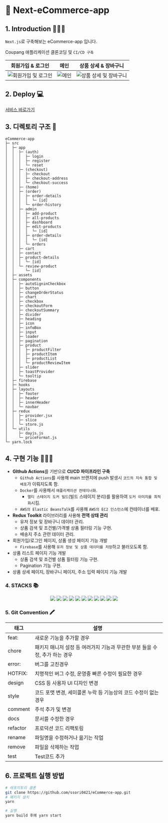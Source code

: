 # 🛒 Next-eCommerce-app

## 1. Introduction 👩🏻‍🦰

`Next.js`로 구축해보는 eCommerce-app 입니다.

Coupang 애플리케이션 클론코딩 및 `CI/CD 구축`

|                                                          회원가입 & 로그인                                                          |                                                     메인                                                     |                                                           상품 상세 & 장바구니                                                           |
| :---------------------------------------------------------------------------------------------------------------------------------: | :----------------------------------------------------------------------------------------------------------: | :--------------------------------------------------------------------------------------------------------------------------------------: |
| ![회원가입 및 로그인](https://github.com/ssori0421/eCommerce-app/assets/115159126/7bb28d2f-927c-499d-a0dc-68f58c29efa8) | ![메인](https://github.com/ssori0421/eCommerce-app/assets/115159126/9d2ae9ce-c0d1-4c61-beff-f07c501fd48f) | ![상품 상세 및 장바구니](https://github.com/ssori0421/eCommerce-app/assets/115159126/67994cab-ffeb-44e4-b162-01d0d991408b) |

## 2. Deploy 💻

[서비스 바로가기](http://next-coupang-app-env.eba-kbg3p7u6.ap-northeast-2.elasticbeanstalk.com/)

## 3. 디렉토리 구조 📂

```
eCommerce-app
├─ src
│  ├─ app
│  │  ├─ (auth)
│  │  │  ├─ login
│  │  │  ├─ register
│  │  │  └─ reset
│  │  ├─ (checkout)
│  │  │  ├─ checkout
│  │  │  ├─ checkout-address
│  │  │  └─ checkout-success
│  │  ├─ (home)
│  │  ├─ (order)
│  │  │  ├─ order-details
│  │  │  │  └─ [id]
│  │  │  └─ order-history
│  │  ├─ admin
│  │  │  ├─ add-product
│  │  │  ├─ all-products
│  │  │  ├─ dashboard
│  │  │  ├─ edit-products
│  │  │  │  └─ [id]
│  │  │  ├─ order-details
│  │  │  │  └─ [id]
│  │  │  └─ orders
│  │  ├─ cart
│  │  ├─ contact
│  │  ├─ product-details
│  │  │  └─ [id]
│  │  └─ review-product
│  │     └─ [id]
│  ├─ assets
│  ├─ components
│  │  ├─ autoSigninCheckbox
│  │  ├─ button
│  │  ├─ changeOrderStatus
│  │  ├─ chart
│  │  ├─ checkbox
│  │  ├─ checkoutForm
│  │  ├─ checkoutSummary
│  │  ├─ divider
│  │  ├─ heading
│  │  ├─ icon
│  │  ├─ infoBox
│  │  ├─ input
│  │  ├─ loader
│  │  ├─ pagination
│  │  ├─ product
│  │  │  ├─ productFilter
│  │  │  ├─ productItem
│  │  │  ├─ productList
│  │  │  └─ productReviewItem
│  │  ├─ slider
│  │  ├─ toastProvider
│  │  └─ tooltip
│  ├─ firebase
│  ├─ hooks
│  ├─ layouts
│  │  ├─ footer
│  │  ├─ header
│  │  ├─ innerHeader
│  │  └─ navbar
│  ├─ redux
│  │  ├─ provider.jsx
│  │  ├─ slice
│  │  └─ store.js
│  └─ utils
│     ├─ dayjs.js
│     └─ priceFormat.js
└─ yarn.lock

```

## 4. 구현 기능 👩🏻‍💻

- **GIthub Actions**를 기반으로 **CI/CD 파이프라인 구축**
  - `Github Actions`를 사용해 main 브랜치에 push 발생시 `코드의 지속 통합 및 배포`가 이뤄지도록 함.
  - `Docker`를 사용해서 `애플리케이션 컨테이너화`.
    - `멀티 스테이지 도커 빌드`(빌드 스테이지 분리)를 활용하여 `도커 이미지를 최적화`시킴.
  - `AWS의 Elastic BeansTalk`를 사용해 `AWS의 EC2 인스턴스`에 컨테이너를 배포.
- **Redux Toolkit** 라이브러리를 사용해 **전역 상태 관리**
  - 유저 정보 및 장바구니 데이터 관리.
  - 상품 검색 및 조건별/가격별 상품 필터링 기능 구현.
  - 배송지 주소 관련 데이터 관리.
- 회원가입/로그인 페이지, 상품 생성 페이지 기능 개발
  - `Firebase`를 사용해 `유저 정보 및 상품 데이터를 저장`하고 불러오도록 함.
- 상품 리스트 페이지 기능 개발
  - 상품 검색 및 조건별 상품 필터링 기능 구현.
  - Pagination 기능 구현.
- 상품 상세 페이지, 장바구니 페이지, 주소 입력 페이지 기능 개발

### 4. STACKS 📚

<div align=center> 
  <img src="https://img.shields.io/badge/react-61DAFB?style=for-the-badge&logo=react&logoColor=black">

  <img src="https://img.shields.io/badge/NEXT.JS-000000?style=for-the-badge&logo=NEXT.JS&logoColor=black">
  <img src="https://img.shields.io/badge/TYPESCRIPT-3178C6?style=for-the-badge&logo=TYPESCRIPT&logoColor=black">
  <img src="https://img.shields.io/badge/FIREBASE-FFCA28?style=for-the-badge&logo=FIREBASE&logoColor=black">

  <img src="https://img.shields.io/badge/REDUX-764ABC?style=for-the-badge&logo=REDUX&logoColor=black">
  <img src="https://img.shields.io/badge/SCSS-CC6699?style=for-the-badge&logo=SCSS&logoColor=black">
  <img src="https://img.shields.io/badge/GITHUB ACTIONS-2088FF?style=for-the-badge&logo=GITHUB ACTIONS&logoColor=black">
  <img src="https://img.shields.io/badge/DOCKER-2496ED?style=for-the-badge&logo=DOCKER&logoColor=black">

  <img src="https://img.shields.io/badge/AMAZON EC2-FF9900?style=for-the-badge&logo=AMAZON EC2&logoColor=black">
  <img src="https://img.shields.io/badge/AMAZON ELASTIC BEANSTALK-CC6699?style=for-the-badge&logo=AMAZON ELASTIC BEANSTALK&logoColor=black">
  <img src="https://img.shields.io/badge/AMAZON IAM-569A31?style=for-the-badge&logo=AMAZON IAM&logoColor=black">
</div>

### 5. Git Convention 🖍️

| 태그     | 설명                                                                        |
| -------- | --------------------------------------------------------------------------- |
| feat:    | 새로운 기능을 추가할 경우                                                   |
| chore    | 패키지 매니저 설정 등 여러가지 기능과 무관한 부분 들을 수정, 추가 하는 경우 |
| error:   | 버그를 고친경우                                                             |
| HOTFIX:  | 치명적인 버그 수정, 운영중 빠른 수정이 필요한 경우                          |
| design   | CSS 등 사용자 UI 디자인 변경                                                |
| style    | 코드 포맷 변경, 세미콜론 누락 등 기능상의 코드 수정이 없는 경우             |
| comment  | 주석 추가 및 변경                                                           |
| docs     | 문서를 수정한 경우                                                          |
| refactor | 프로덕션 코드 리팩토링                                                      |
| rename   | 파일명을 수정하거나 옮기는 작업                                             |
| remove   | 파일을 삭제하는 작업                                                        |
| test     | Test코드 추가                                                               |

## 6. 프로젝트 실행 방법

```bash
# 레포지토리 클론
git clone https://github.com/ssori0421/eCommerce-app.git
# 패키지 설치
yarn

# 실행
yarn build 후에 yarn start
```
